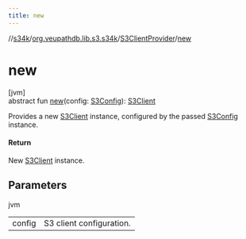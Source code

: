 ```yaml
---
title: new
---
```

//[s34k](../../../index.html)/[org.veupathdb.lib.s3.s34k](../index.html)/[S3ClientProvider](index.html)/[new](new.html)



# new



[jvm]\
abstract fun [new](new.html)(config: [S3Config](../-s3-config/index.html)): [S3Client](../-s3-client/index.html)



Provides a new [S3Client](../-s3-client/index.html) instance, configured by the passed [S3Config](../-s3-config/index.html) instance.



#### Return



New [S3Client](../-s3-client/index.html) instance.



## Parameters


jvm

| | |
|---|---|
| config | S3 client configuration. |




